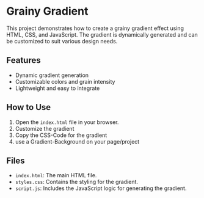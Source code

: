 # Grainy Gradient

This project demonstrates how to create a grainy gradient effect using HTML, CSS, and JavaScript. The gradient is dynamically generated and can be customized to suit various design needs.

## Features
- Dynamic gradient generation
- Customizable colors and grain intensity
- Lightweight and easy to integrate

## How to Use
1. Open the `index.html` file in your browser.
2. Customize the gradient
3. Copy the CSS-Code for the gradient
4. use a Gradient-Background on your page/project

## Files
- `index.html`: The main HTML file.
- `styles.css`: Contains the styling for the gradient.
- `script.js`: Includes the JavaScript logic for generating the gradient.
